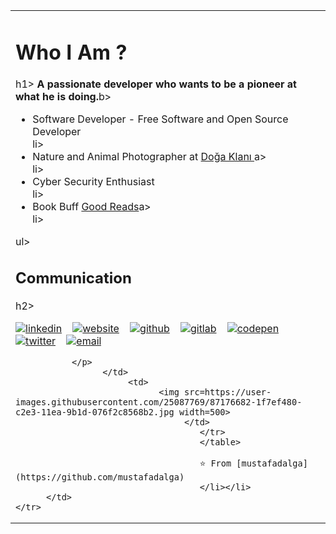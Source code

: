 <table>
    <tr>
          <td>
                  <h1> Who I Am ? </h1>h1>
                  <b>A passionate developer who wants to be a pioneer at what he is doing.</b>b>
                  <ul>
                            <li>Software Developer - Free Software and Open Source Developer</li>li>
                          <li>Nature and Animal Photographer at <a href=https://instagram.com/dogaklani alt=Doğa Klanı>Doğa Klanı </a>a></li>li>
                          <li>Cyber Security Enthusiast</li>li>
                          <li>Book Buff <a href=https://goodreads.com/mustafadalga alt=Good Reads>Good Reads</a>a></li>li>
                  </ul>ul>  
     <h2> Communication </h2>h2>
        <p float=left>
  
  [![linkedin](https://user-images.githubusercontent.com/25087769/87172072-530a5080-c2dc-11ea-8e2c-8ee4dbf3394b.png)](https://www.linkedin.com/in/mustafadalga) &nbsp;&nbsp;
    [![website](https://user-images.githubusercontent.com/25087769/87173861-0aa06200-c2df-11ea-9614-da65c9c73692.png)](https://apierson.com) &nbsp;&nbsp;
      [![github](https://user-images.githubusercontent.com/25087769/87176037-2c4f1880-c2e2-11ea-8a13-41c90b711b9f.png)](https://github.com/mustafadalga) &nbsp;&nbsp;
        [![gitlab](https://user-images.githubusercontent.com/25087769/87174063-54894800-c2df-11ea-9620-b2fbf36c3e34.png)](https://gitlab.com/mustafadalga) &nbsp;&nbsp;
          [![codepen](https://user-images.githubusercontent.com/25087769/87174133-6cf96280-c2df-11ea-9134-09bacdfb3464.png)](https://codepen.io/mustafadalga) &nbsp;&nbsp;
            [![twitter](https://user-images.githubusercontent.com/25087769/87172407-de83e180-c2dc-11ea-9479-a894758266c3.png)](https://www.twitter.com/mustafadalgaa) &nbsp;&nbsp;
              [![email](https://user-images.githubusercontent.com/25087769/87174308-a4680f00-c2df-11ea-90b0-5fa1fa76d2f1.png)](mailto:mustafadalgaa@gmail.com)
               
               </p>
                     </td>   
                          <td>
                                <img src=https://user-images.githubusercontent.com/25087769/87176682-1f7ef480-c2e3-11ea-9b1d-076f2c8568b2.jpg width=500>
                                     </td>
                                        </tr>
                                        </table>
                                        
                                        ⭐️ From [mustafadalga](https://github.com/mustafadalga)
                                        </li></li>
          </td>
    </tr>
</table>
